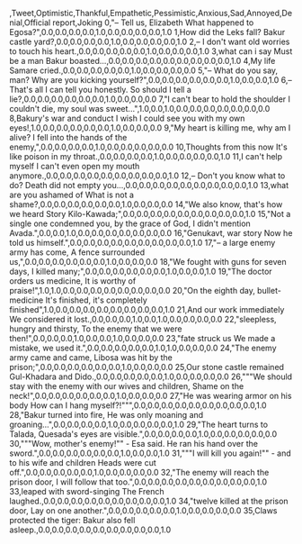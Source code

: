 ,Tweet,Optimistic,Thankful,Empathetic,Pessimistic,Anxious,Sad,Annoyed,Denial,Official report,Joking
0,"– Tell us, Elizabeth What happened to Egosa?",0.0,0.0,0.0,0.0,1.0,0.0,0.0,0.0,0.0,1.0
1,How did the Leks fall? Bakur castle yard?,0.0,0.0,0.0,0.0,1.0,0.0,0.0,0.0,0.0,1.0
2,– I don't want old worries to touch his heart.,0.0,0.0,0.0,0.0,0.0,1.0,0.0,0.0,0.0,1.0
3,what can i say Must be a man Bakur boasted...,0.0,0.0,0.0,0.0,0.0,0.0,0.0,0.0,0.0,1.0
4,My life Samare cried.,0.0,0.0,0.0,0.0,0.0,1.0,0.0,0.0,0.0,0.0
5,"– What do you say, man? Why are you kicking yourself?",0.0,0.0,0.0,0.0,0.0,0.0,1.0,0.0,0.0,1.0
6,– That's all I can tell you honestly. So should I tell a lie?,0.0,0.0,0.0,0.0,0.0,0.0,1.0,0.0,0.0,0.0
7,"I can't bear to hold the shoulder I couldn't die, my soul was sweet...",1.0,0.0,1.0,0.0,0.0,0.0,0.0,0.0,0.0,0.0
8,Bakury's war and conduct I wish I could see you with my own eyes!,1.0,0.0,0.0,0.0,0.0,0.0,1.0,0.0,0.0,0.0
9,"My heart is killing me, why am I alive? I fell into the hands of the enemy,",0.0,0.0,0.0,0.0,1.0,0.0,0.0,0.0,0.0,0.0
10,Thoughts from this now It's like poison in my throat.,0.0,0.0,0.0,0.0,1.0,0.0,0.0,0.0,0.0,1.0
11,I can't help myself I can't even open my mouth anymore.,0.0,0.0,0.0,0.0,0.0,0.0,0.0,0.0,0.0,1.0
12,– Don't you know what to do? Death did not empty you...,0.0,0.0,0.0,0.0,0.0,0.0,0.0,0.0,0.0,1.0
13,what are you ashamed of What is not a shame?,0.0,0.0,0.0,0.0,0.0,0.0,1.0,0.0,0.0,0.0
14,"We also know, that's how we heard Story Kilo-Kawada;",0.0,0.0,0.0,0.0,0.0,0.0,0.0,0.0,0.0,1.0
15,"Not a single one condemned you, by the grace of God, I didn't mention Avada.",0.0,0.0,1.0,0.0,0.0,0.0,0.0,0.0,0.0,0.0
16,"Genukavt, war story Now he told us himself.",0.0,0.0,0.0,0.0,0.0,0.0,0.0,0.0,0.0,1.0
17,"– a large enemy army has come, A fence surrounded us,",0.0,0.0,0.0,0.0,0.0,0.0,1.0,0.0,0.0,0.0
18,"We fought with guns for seven days, I killed many;",0.0,0.0,0.0,0.0,0.0,0.0,1.0,0.0,0.0,1.0
19,"The doctor orders us medicine, It is worthy of praise!",1.0,1.0,0.0,0.0,0.0,0.0,0.0,0.0,0.0,0.0
20,"On the eighth day, bullet-medicine It's finished, it's completely finished",1.0,0.0,0.0,0.0,0.0,0.0,0.0,0.0,0.0,1.0
21,And our work immediately We considered it lost.,0.0,0.0,0.0,1.0,0.0,1.0,0.0,0.0,0.0,0.0
22,"sleepless, hungry and thirsty, To the enemy that we were then!",0.0,0.0,0.0,1.0,0.0,0.0,1.0,0.0,0.0,0.0
23,"fate struck us We made a mistake, we used it.",0.0,0.0,0.0,0.0,0.0,1.0,1.0,0.0,0.0,0.0
24,"The enemy army came and came, Libosa was hit by the prison;",0.0,0.0,0.0,0.0,0.0,0.0,1.0,0.0,0.0,0.0
25,Our stone castle remained Gul-Khadara and Dido.,0.0,0.0,0.0,0.0,0.0,1.0,0.0,0.0,0.0,0.0
26,"""We should stay with the enemy with our wives and children, Shame on the neck!",0.0,0.0,0.0,0.0,0.0,0.0,1.0,0.0,0.0,0.0
27,"He was wearing armor on his body How can I hang myself?!""",0.0,0.0,0.0,0.0,0.0,0.0,0.0,0.0,0.0,1.0
28,"Bakur turned into fire, He was only moaning and groaning...",0.0,0.0,0.0,0.0,1.0,0.0,0.0,0.0,0.0,1.0
29,"The heart turns to Talada, Quesada's eyes are visible.",0.0,0.0,0.0,0.0,1.0,0.0,0.0,0.0,0.0,0.0
30,"""Wow, mother's enemy!"" - Esa said. He ran his hand over the sword.",0.0,0.0,0.0,0.0,0.0,0.0,1.0,0.0,0.0,1.0
31,"""I will kill you again!"" - and to his wife and children Heads were cut off.",0.0,0.0,0.0,0.0,0.0,1.0,0.0,0.0,0.0,0.0
32,"The enemy will reach the prison door, I will follow that too.",0.0,0.0,0.0,0.0,0.0,0.0,0.0,0.0,0.0,1.0
33,leaped with sword-singing The French laughed.,0.0,0.0,0.0,0.0,0.0,0.0,0.0,0.0,0.0,1.0
34,"twelve killed at the prison door, Lay on one another.",0.0,0.0,0.0,0.0,0.0,1.0,0.0,0.0,0.0,0.0
35,Claws protected the tiger: Bakur also fell asleep.,0.0,0.0,0.0,0.0,0.0,0.0,0.0,0.0,0.0,1.0
